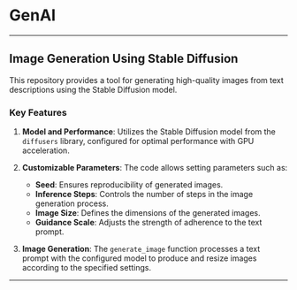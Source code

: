 # GenAI

---

## Image Generation Using Stable Diffusion

This repository provides a tool for generating high-quality images from text descriptions using the Stable Diffusion model.

### Key Features

1. **Model and Performance**: Utilizes the Stable Diffusion model from the `diffusers` library, configured for optimal performance with GPU acceleration.

2. **Customizable Parameters**: The code allows setting parameters such as:
   - **Seed**: Ensures reproducibility of generated images.
   - **Inference Steps**: Controls the number of steps in the image generation process.
   - **Image Size**: Defines the dimensions of the generated images.
   - **Guidance Scale**: Adjusts the strength of adherence to the text prompt.

3. **Image Generation**: The `generate_image` function processes a text prompt with the configured model to produce and resize images according to the specified settings.

---


